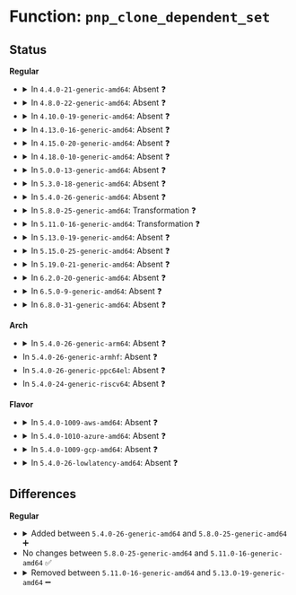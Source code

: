 # Function: <code>pnp_clone_dependent_set</code>

## Status
<b>Regular</b>
<ul>
<li>
<details>
<summary>In <code>4.4.0-21-generic-amd64</code>: Absent ❓</summary>

```json
{
  "name": "pnp_clone_dependent_set",
  "collision_type": "Unique Static",
  "inline_type": "Full",
  "funcs": [
    {
      "addr": 18446744071583807076,
      "name": "pnp_clone_dependent_set",
      "external": false,
      "loc": "drivers/pnp/quirks.c:138",
      "file": "drivers/pnp/quirks.c",
      "inline": "not declared, inlined",
      "caller_inline": [
        "drivers/pnp/quirks.c:quirk_add_irq_optional_dependent_sets"
      ],
      "caller_func": []
    }
  ],
  "symbols": []
}
```
</details>
</li>
<li>
<details>
<summary>In <code>4.8.0-22-generic-amd64</code>: Absent ❓</summary>

```json
{
  "name": "pnp_clone_dependent_set",
  "collision_type": "Unique Static",
  "inline_type": "Full",
  "funcs": [
    {
      "addr": 18446744071584133368,
      "name": "pnp_clone_dependent_set",
      "external": false,
      "loc": "drivers/pnp/quirks.c:138",
      "file": "drivers/pnp/quirks.c",
      "inline": "not declared, inlined",
      "caller_inline": [
        "drivers/pnp/quirks.c:quirk_add_irq_optional_dependent_sets"
      ],
      "caller_func": []
    }
  ],
  "symbols": []
}
```
</details>
</li>
<li>
<details>
<summary>In <code>4.10.0-19-generic-amd64</code>: Absent ❓</summary>

```json
{
  "name": "pnp_clone_dependent_set",
  "collision_type": "Unique Static",
  "inline_type": "Full",
  "funcs": [
    {
      "addr": 18446744071584281368,
      "name": "pnp_clone_dependent_set",
      "external": false,
      "loc": "drivers/pnp/quirks.c:138",
      "file": "drivers/pnp/quirks.c",
      "inline": "not declared, inlined",
      "caller_inline": [
        "drivers/pnp/quirks.c:quirk_add_irq_optional_dependent_sets"
      ],
      "caller_func": []
    }
  ],
  "symbols": []
}
```
</details>
</li>
<li>
<details>
<summary>In <code>4.13.0-16-generic-amd64</code>: Absent ❓</summary>

```json
{
  "name": "pnp_clone_dependent_set",
  "collision_type": "Unique Static",
  "inline_type": "Full",
  "funcs": [
    {
      "addr": 18446744071584359492,
      "name": "pnp_clone_dependent_set",
      "external": false,
      "loc": "drivers/pnp/quirks.c:138",
      "file": "drivers/pnp/quirks.c",
      "inline": "not declared, inlined",
      "caller_inline": [
        "drivers/pnp/quirks.c:quirk_add_irq_optional_dependent_sets"
      ],
      "caller_func": []
    }
  ],
  "symbols": []
}
```
</details>
</li>
<li>
<details>
<summary>In <code>4.15.0-20-generic-amd64</code>: Absent ❓</summary>

```json
{
  "name": "pnp_clone_dependent_set",
  "collision_type": "Unique Static",
  "inline_type": "Full",
  "funcs": [
    {
      "addr": 18446744071584765284,
      "name": "pnp_clone_dependent_set",
      "external": false,
      "loc": "drivers/pnp/quirks.c:139",
      "file": "drivers/pnp/quirks.c",
      "inline": "not declared, inlined",
      "caller_inline": [
        "drivers/pnp/quirks.c:quirk_add_irq_optional_dependent_sets"
      ],
      "caller_func": []
    }
  ],
  "symbols": []
}
```
</details>
</li>
<li>
<details>
<summary>In <code>4.18.0-10-generic-amd64</code>: Absent ❓</summary>

```json
{
  "name": "pnp_clone_dependent_set",
  "collision_type": "Unique Static",
  "inline_type": "Full",
  "funcs": [
    {
      "addr": 18446744071584993636,
      "name": "pnp_clone_dependent_set",
      "external": false,
      "loc": "drivers/pnp/quirks.c:138",
      "file": "drivers/pnp/quirks.c",
      "inline": "not declared, inlined",
      "caller_inline": [
        "drivers/pnp/quirks.c:quirk_add_irq_optional_dependent_sets"
      ],
      "caller_func": []
    }
  ],
  "symbols": []
}
```
</details>
</li>
<li>
<details>
<summary>In <code>5.0.0-13-generic-amd64</code>: Absent ❓</summary>

```json
{
  "name": "pnp_clone_dependent_set",
  "collision_type": "Unique Static",
  "inline_type": "Full",
  "funcs": [
    {
      "addr": 18446744071585097652,
      "name": "pnp_clone_dependent_set",
      "external": false,
      "loc": "drivers/pnp/quirks.c:138",
      "file": "drivers/pnp/quirks.c",
      "inline": "not declared, inlined",
      "caller_inline": [
        "drivers/pnp/quirks.c:quirk_add_irq_optional_dependent_sets"
      ],
      "caller_func": []
    }
  ],
  "symbols": []
}
```
</details>
</li>
<li>
<details>
<summary>In <code>5.3.0-18-generic-amd64</code>: Absent ❓</summary>

```json
{
  "name": "pnp_clone_dependent_set",
  "collision_type": "Unique Static",
  "inline_type": "Full",
  "funcs": [
    {
      "addr": 18446744071585301988,
      "name": "pnp_clone_dependent_set",
      "external": false,
      "loc": "drivers/pnp/quirks.c:138",
      "file": "drivers/pnp/quirks.c",
      "inline": "not declared, inlined",
      "caller_inline": [
        "drivers/pnp/quirks.c:quirk_add_irq_optional_dependent_sets"
      ],
      "caller_func": []
    }
  ],
  "symbols": []
}
```
</details>
</li>
<li>
<details>
<summary>In <code>5.4.0-26-generic-amd64</code>: Absent ❓</summary>

```json
{
  "name": "pnp_clone_dependent_set",
  "collision_type": "Unique Static",
  "inline_type": "Full",
  "funcs": [
    {
      "addr": 18446744071585439956,
      "name": "pnp_clone_dependent_set",
      "external": false,
      "loc": "drivers/pnp/quirks.c:138",
      "file": "drivers/pnp/quirks.c",
      "inline": "not declared, inlined",
      "caller_inline": [
        "drivers/pnp/quirks.c:quirk_add_irq_optional_dependent_sets"
      ],
      "caller_func": []
    }
  ],
  "symbols": []
}
```
</details>
</li>
<li>
<details>
<summary>In <code>5.8.0-25-generic-amd64</code>: Transformation ❓</summary>

```c
struct pnp_option * pnp_clone_dependent_set(struct pnp_dev * dev, unsigned int set)
```

```json
{
  "name": "pnp_clone_dependent_set",
  "collision_type": "Unique Static",
  "inline_type": "No",
  "funcs": [
    {
      "addr": 0,
      "name": "pnp_clone_dependent_set",
      "external": false,
      "loc": "drivers/pnp/quirks.c:138",
      "file": "drivers/pnp/quirks.c",
      "inline": "seen, unknown",
      "caller_inline": [],
      "caller_func": [
        "drivers/pnp/quirks.c:quirk_add_irq_optional_dependent_sets"
      ]
    }
  ],
  "symbols": [
    {
      "addr": 18446744071586156864,
      "name": "pnp_clone_dependent_set",
      "section": ".text",
      "bind": "STB_LOCAL",
      "size": 316
    },
    {
      "addr": 18446744071586158094,
      "name": "pnp_clone_dependent_set.cold",
      "section": ".text",
      "bind": "STB_LOCAL",
      "size": 49
    }
  ]
}
```
</details>
</li>
<li>
<details>
<summary>In <code>5.11.0-16-generic-amd64</code>: Transformation ❓</summary>

```c
struct pnp_option * pnp_clone_dependent_set(struct pnp_dev * dev, unsigned int set)
```

```json
{
  "name": "pnp_clone_dependent_set",
  "collision_type": "Unique Static",
  "inline_type": "No",
  "funcs": [
    {
      "addr": 0,
      "name": "pnp_clone_dependent_set",
      "external": false,
      "loc": "drivers/pnp/quirks.c:138",
      "file": "drivers/pnp/quirks.c",
      "inline": "seen, unknown",
      "caller_inline": [],
      "caller_func": [
        "drivers/pnp/quirks.c:quirk_add_irq_optional_dependent_sets"
      ]
    }
  ],
  "symbols": [
    {
      "addr": 18446744071586274864,
      "name": "pnp_clone_dependent_set",
      "section": ".text",
      "bind": "STB_LOCAL",
      "size": 316
    },
    {
      "addr": 18446744071591444050,
      "name": "pnp_clone_dependent_set.cold",
      "section": ".text",
      "bind": "STB_LOCAL",
      "size": 49
    }
  ]
}
```
</details>
</li>
<li>
<details>
<summary>In <code>5.13.0-19-generic-amd64</code>: Absent ❓</summary>

```json
{
  "name": "pnp_clone_dependent_set",
  "collision_type": "Unique Static",
  "inline_type": "Full",
  "funcs": [
    {
      "addr": 18446744071586148755,
      "name": "pnp_clone_dependent_set",
      "external": false,
      "loc": "drivers/pnp/quirks.c:138",
      "file": "drivers/pnp/quirks.c",
      "inline": "not declared, inlined",
      "caller_inline": [
        "drivers/pnp/quirks.c:quirk_add_irq_optional_dependent_sets"
      ],
      "caller_func": []
    }
  ],
  "symbols": []
}
```
</details>
</li>
<li>
<details>
<summary>In <code>5.15.0-25-generic-amd64</code>: Absent ❓</summary>

```json
{
  "name": "pnp_clone_dependent_set",
  "collision_type": "Unique Static",
  "inline_type": "Full",
  "funcs": [
    {
      "addr": 18446744071586650419,
      "name": "pnp_clone_dependent_set",
      "external": false,
      "loc": "drivers/pnp/quirks.c:138",
      "file": "drivers/pnp/quirks.c",
      "inline": "not declared, inlined",
      "caller_inline": [
        "drivers/pnp/quirks.c:quirk_add_irq_optional_dependent_sets"
      ],
      "caller_func": []
    }
  ],
  "symbols": []
}
```
</details>
</li>
<li>
<details>
<summary>In <code>5.19.0-21-generic-amd64</code>: Absent ❓</summary>

```json
{
  "name": "pnp_clone_dependent_set",
  "collision_type": "Unique Static",
  "inline_type": "Full",
  "funcs": [
    {
      "addr": 18446744071587917779,
      "name": "pnp_clone_dependent_set",
      "external": false,
      "loc": "drivers/pnp/quirks.c:138",
      "file": "drivers/pnp/quirks.c",
      "inline": "not declared, inlined",
      "caller_inline": [
        "drivers/pnp/quirks.c:quirk_add_irq_optional_dependent_sets"
      ],
      "caller_func": []
    }
  ],
  "symbols": []
}
```
</details>
</li>
<li>
<details>
<summary>In <code>6.2.0-20-generic-amd64</code>: Absent ❓</summary>

```json
{
  "name": "pnp_clone_dependent_set",
  "collision_type": "Unique Static",
  "inline_type": "Full",
  "funcs": [
    {
      "addr": 18446744071589269636,
      "name": "pnp_clone_dependent_set",
      "external": false,
      "loc": "drivers/pnp/quirks.c:138",
      "file": "drivers/pnp/quirks.c",
      "inline": "not declared, inlined",
      "caller_inline": [
        "drivers/pnp/quirks.c:quirk_add_irq_optional_dependent_sets"
      ],
      "caller_func": []
    }
  ],
  "symbols": []
}
```
</details>
</li>
<li>
<details>
<summary>In <code>6.5.0-9-generic-amd64</code>: Absent ❓</summary>

```json
{
  "name": "pnp_clone_dependent_set",
  "collision_type": "Unique Static",
  "inline_type": "Full",
  "funcs": [
    {
      "addr": 18446744071589566260,
      "name": "pnp_clone_dependent_set",
      "external": false,
      "loc": "drivers/pnp/quirks.c:138",
      "file": "drivers/pnp/quirks.c",
      "inline": "not declared, inlined",
      "caller_inline": [
        "drivers/pnp/quirks.c:quirk_add_irq_optional_dependent_sets"
      ],
      "caller_func": []
    }
  ],
  "symbols": []
}
```
</details>
</li>
<li>
<details>
<summary>In <code>6.8.0-31-generic-amd64</code>: Absent ❓</summary>

```json
{
  "name": "pnp_clone_dependent_set",
  "collision_type": "Unique Static",
  "inline_type": "Full",
  "funcs": [
    {
      "addr": 18446744071589875556,
      "name": "pnp_clone_dependent_set",
      "external": false,
      "loc": "drivers/pnp/quirks.c:138",
      "file": "drivers/pnp/quirks.c",
      "inline": "not declared, inlined",
      "caller_inline": [
        "drivers/pnp/quirks.c:quirk_add_irq_optional_dependent_sets"
      ],
      "caller_func": []
    }
  ],
  "symbols": []
}
```
</details>
</li>
</ul>
<b>Arch</b>
<ul>
<li>
<details>
<summary>In <code>5.4.0-26-generic-arm64</code>: Absent ❓</summary>

```json
{
  "name": "pnp_clone_dependent_set",
  "collision_type": "Unique Static",
  "inline_type": "Full",
  "funcs": [
    {
      "addr": 18446603336497722488,
      "name": "pnp_clone_dependent_set",
      "external": false,
      "loc": "drivers/pnp/quirks.c:138",
      "file": "drivers/pnp/quirks.c",
      "inline": "not declared, inlined",
      "caller_inline": [
        "drivers/pnp/quirks.c:quirk_add_irq_optional_dependent_sets"
      ],
      "caller_func": []
    }
  ],
  "symbols": []
}
```
</details>
</li>
<li>
In <code>5.4.0-26-generic-armhf</code>: Absent ❓
</li>
<li>
In <code>5.4.0-26-generic-ppc64el</code>: Absent ❓
</li>
<li>
In <code>5.4.0-24-generic-riscv64</code>: Absent ❓
</li>
</ul>
<b>Flavor</b>
<ul>
<li>
<details>
<summary>In <code>5.4.0-1009-aws-amd64</code>: Absent ❓</summary>

```json
{
  "name": "pnp_clone_dependent_set",
  "collision_type": "Unique Static",
  "inline_type": "Full",
  "funcs": [
    {
      "addr": 18446744071585202484,
      "name": "pnp_clone_dependent_set",
      "external": false,
      "loc": "drivers/pnp/quirks.c:138",
      "file": "drivers/pnp/quirks.c",
      "inline": "not declared, inlined",
      "caller_inline": [
        "drivers/pnp/quirks.c:quirk_add_irq_optional_dependent_sets"
      ],
      "caller_func": []
    }
  ],
  "symbols": []
}
```
</details>
</li>
<li>
<details>
<summary>In <code>5.4.0-1010-azure-amd64</code>: Absent ❓</summary>

```json
{
  "name": "pnp_clone_dependent_set",
  "collision_type": "Unique Static",
  "inline_type": "Full",
  "funcs": [
    {
      "addr": 18446744071585154692,
      "name": "pnp_clone_dependent_set",
      "external": false,
      "loc": "drivers/pnp/quirks.c:138",
      "file": "drivers/pnp/quirks.c",
      "inline": "not declared, inlined",
      "caller_inline": [
        "drivers/pnp/quirks.c:quirk_add_irq_optional_dependent_sets"
      ],
      "caller_func": []
    }
  ],
  "symbols": []
}
```
</details>
</li>
<li>
<details>
<summary>In <code>5.4.0-1009-gcp-amd64</code>: Absent ❓</summary>

```json
{
  "name": "pnp_clone_dependent_set",
  "collision_type": "Unique Static",
  "inline_type": "Full",
  "funcs": [
    {
      "addr": 18446744071585390356,
      "name": "pnp_clone_dependent_set",
      "external": false,
      "loc": "drivers/pnp/quirks.c:138",
      "file": "drivers/pnp/quirks.c",
      "inline": "not declared, inlined",
      "caller_inline": [
        "drivers/pnp/quirks.c:quirk_add_irq_optional_dependent_sets"
      ],
      "caller_func": []
    }
  ],
  "symbols": []
}
```
</details>
</li>
<li>
<details>
<summary>In <code>5.4.0-26-lowlatency-amd64</code>: Absent ❓</summary>

```json
{
  "name": "pnp_clone_dependent_set",
  "collision_type": "Unique Static",
  "inline_type": "Full",
  "funcs": [
    {
      "addr": 18446744071585497700,
      "name": "pnp_clone_dependent_set",
      "external": false,
      "loc": "drivers/pnp/quirks.c:138",
      "file": "drivers/pnp/quirks.c",
      "inline": "not declared, inlined",
      "caller_inline": [
        "drivers/pnp/quirks.c:quirk_add_irq_optional_dependent_sets"
      ],
      "caller_func": []
    }
  ],
  "symbols": []
}
```
</details>
</li>
</ul>

## Differences
<b>Regular</b>
<ul>
<li>
<details>
<summary>Added between <code>5.4.0-26-generic-amd64</code> and <code>5.8.0-25-generic-amd64</code> ➕</summary>

```c
struct pnp_option * pnp_clone_dependent_set(struct pnp_dev * dev, unsigned int set)
```
</details>
</li>
<li>
No changes between <code>5.8.0-25-generic-amd64</code> and <code>5.11.0-16-generic-amd64</code> ✅
</li>
<li>
<details>
<summary>Removed between <code>5.11.0-16-generic-amd64</code> and <code>5.13.0-19-generic-amd64</code> ➖</summary>

```c
struct pnp_option * pnp_clone_dependent_set(struct pnp_dev * dev, unsigned int set)
```
</details>
</li>
</ul>
